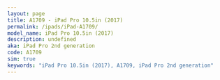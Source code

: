 ```yaml
---
layout: page
title: A1709 - iPad Pro 10.5in (2017)
permalink: /ipads/iPad-A1709/
model_name: iPad Pro 10.5in (2017)
description: undefined
aka: iPad Pro 2nd generation
code: A1709
sim: true
keywords: "iPad Pro 10.5in (2017), A1709, iPad Pro 2nd generation"
---
```


